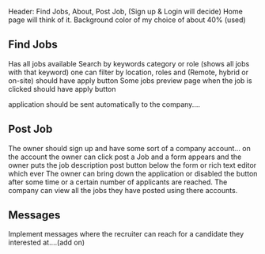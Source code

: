 Header: Find Jobs, About, Post Job, (Sign up & Login will decide) Home page will think of it.
Background color of my choice of about 40% (used)
## Find Jobs
Has all jobs available
Search by keywords
category or role
(shows all jobs with that keyword)
one can filter by location, roles and (Remote, hybrid or on-site) should have apply button
Some jobs
preview page when the job is clicked
should have apply button

application should be sent automatically to the company....

## Post Job
The owner should sign up and have some sort of a company account...
on the account the owner can click post a Job and a form appears and the owner puts the job description
post button below the form or rich text editor which ever
The owner can bring down the application or disabled the button after some time or a certain number of applicants are reached. The company can view all the jobs they have posted using there accounts.

## Messages
Implement messages where the recruiter can reach for a candidate they interested at....(add on)